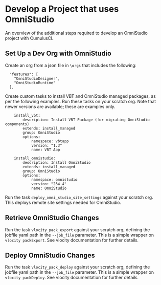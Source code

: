 # Develop a Project that uses OmniStudio

An overview of the additional steps required to develop an OmniStudio project with
CumulusCI.

## Set Up a Dev Org with OmniStudio

Create an org from a json file in `\orgs` that includes the following:

```
  "features": [
    "OmniStudioDesigner",
    "OmniStudioRuntime"
  ],
```

Create custom tasks to install VBT and OmniStudio managed packages, as per the following examples. Run these tasks on your scratch org. Note that newer versions are available; these are examples only.

```
    install_vbt:
        description: Install VBT Package (for migrating OmniStudio components)
        extends: install_managed
        group: OmniStudio
        options:
            namespace: vbtapp
            version: "1.3"
            name: VBT App

    install_omnistudio:
        description: Install OmniStudio
        extends: install_managed
        group: OmniStudio
        options:
            namespace: omnistudio
            version: "234.4"
            name: OmniStudio
```

Run the task `deploy_omni_studio_site_settings` against your scratch org. This deploys remote site settings needed for OmniStudio.

## Retrieve OmniStudio Changes

Run the task `vlocity_pack_export` against your scratch org, defining the jobfile yaml path in the `--job_file` parameter. This is a simple wrapper on `vlocity packExport`. See vlocity documentation for further details.

## Deploy OmniStudio Changes

Run the task `vlocity_pack_deploy` against your scratch org, defining the jobfile yaml path in the `--job_file` parameter. This is a simple wrapper on `vlocity packDeploy`. See vlocity documentation for further details.
